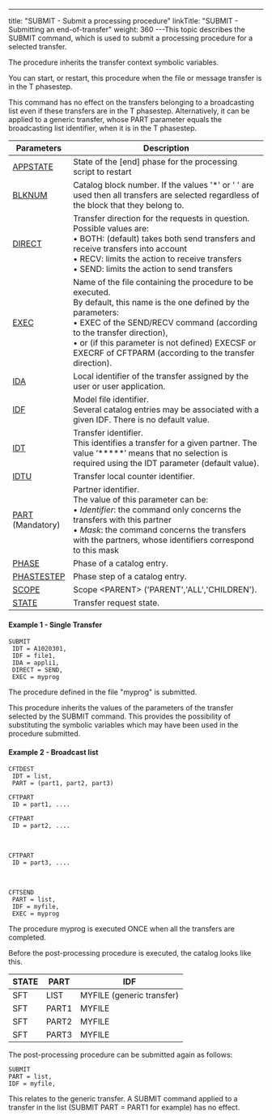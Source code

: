 ---
title: "SUBMIT  - Submit a processing procedure"
linkTitle: "SUBMIT - Submitting an end-of-transfer"
weight: 360
---This topic describes the SUBMIT command, which is used to submit a processing procedure for a selected
transfer.

The procedure inherits the transfer context symbolic variables.

You can start, or restart, this procedure when the file or message transfer
is in the T phasestep.

This command has no effect on the transfers belonging to a broadcasting
list even if these transfers are in the T phasestep. Alternatively, it can
be applied to a generic transfer, whose PART parameter equals the broadcasting
list identifier, when it is in the T phasestep.


| Parameters  | Description  |
| --- | --- |
| [APPSTATE]()  | State of the [end] phase for the processing script to restart  |
| [BLKNUM](../../../command_summary/parameter_intro/blknum)  | Catalog block number. If the values '*' or ' ' are used then all transfers are selected regardless of the block that they belong to. |
| [DIRECT](../../../command_summary/parameter_intro/direct) | Transfer direction for the requests in question.<br/> Possible values are:<br/> • BOTH: (default) takes both send transfers and receive transfers into account<br/> • RECV: limits the action to receive transfers<br/> • SEND: limits the action to send transfers |
| [EXEC](../../../command_summary/parameter_intro/exec)  | Name of the file containing the procedure to be executed.<br/> By default, this name is the one defined by the parameters:<br/> • EXEC of the SEND/RECV command (according to the transfer direction),<br/> • or (if this parameter is not defined) EXECSF or EXECRF of CFTPARM (according to the transfer direction). |
| [IDA](../../../command_summary/parameter_intro/ida)  | Local identifier of the transfer assigned by the user or user application. |
| [IDF](../../../command_summary/parameter_intro/idf)  | Model file identifier.<br/> Several catalog entries may be associated with a given IDF. There is no default value. |
| [IDT](../../../command_summary/parameter_intro/idu)  | Transfer identifier.<br/> This identifies a transfer for a given partner. The value ‘*****’ means that no selection is required using the IDT parameter (default value). |
| [IDTU](../../../command_summary/parameter_intro/idtu)  | Transfer local counter identifier. |
| [PART](../../../command_summary/parameter_intro/part) <br/> (Mandatory) | Partner identifier.<br/> The value of this parameter can be:<br/> • *Identifier*: the command only concerns the transfers with this partner<br/> • *Mask*: the command concerns the transfers with the partners, whose identifiers correspond to this mask |
| [PHASE]()  | Phase of a catalog entry.  |
| [PHASTESTEP]()  | Phase step of a catalog entry.  |
| [SCOPE](../../../command_summary/parameter_intro/scope)  | Scope &lt;PARENT&gt; ('PARENT','ALL','CHILDREN').  |
| [STATE](../../../command_summary/parameter_intro/state)  | Transfer request state.  |


#### Example 1 - Single Transfer

```
SUBMIT
 IDT = A1020301,
 IDF = file1,
 IDA = appli1,
 DIRECT = SEND,
 EXEC = myprog
```

The procedure defined in the file "myprog" is
submitted.

This procedure inherits the values of the parameters of
the transfer selected by the SUBMIT command. This provides the possibility
of substituting the symbolic variables which may have been used in the
procedure submitted.

#### Example 2 - Broadcast list

```
CFTDEST
 IDT = list,
 PART = (part1, part2, part3)
```

```
CFTPART
 ID = part1, ....
```

```
CFTPART
 ID = part2, ....
```

 

```
CFTPART
 ID = part3, ....
```

 

```
CFTSEND
 PART = list,
 IDF = myfile,
 EXEC = myprog
```

The procedure myprog is executed ONCE when all the transfers
are completed.

Before the post-processing procedure is executed, the catalog
looks like this.


| STATE  | PART  | IDF  |
| --- | --- | --- |
| SFT  | LIST  | MYFILE (generic transfer)  |
| SFT  | PART1  | MYFILE  |
| SFT  | PART2  | MYFILE  |
| SFT  | PART3  | MYFILE  |


The post-processing procedure can be submitted again as
follows:

```
SUBMIT
PART = list,
IDF = myfile,
```

This relates to the generic transfer. A SUBMIT command
applied to a transfer in the list (SUBMIT PART = PART1 for example) has no effect.
